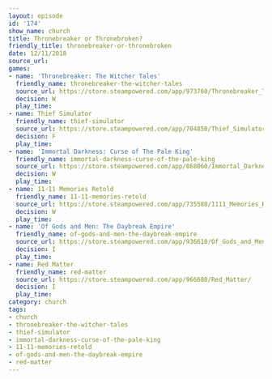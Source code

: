 ```yaml
---
layout: episode
id: '174'
show_name: church
title: Thronebreaker or Thronebroken?
friendly_title: thronebreaker-or-thronebroken
date: 12/11/2018
source_url: 
games:
- name: 'Thronebreaker: The Witcher Tales'
  friendly_name: thronebreaker-the-witcher-tales
  source_url: https://store.steampowered.com/app/973760/Thronebreaker_The_Witcher_Tales/
  decision: W
  play_time: 
- name: Thief Simulator
  friendly_name: thief-simulator
  source_url: https://store.steampowered.com/app/704850/Thief_Simulator/
  decision: F
  play_time: 
- name: 'Immortal Darkness: Curse of The Pale King'
  friendly_name: immortal-darkness-curse-of-the-pale-king
  source_url: https://store.steampowered.com/app/868060/Immortal_Darkness_Curse_of_The_Pale_King/
  decision: W
  play_time: 
- name: 11-11 Memories Retold
  friendly_name: 11-11-memories-retold
  source_url: https://store.steampowered.com/app/735580/1111_Memories_Retold/
  decision: W
  play_time: 
- name: 'Of Gods and Men: The Daybreak Empire'
  friendly_name: of-gods-and-men-the-daybreak-empire
  source_url: https://store.steampowered.com/app/936610/Of_Gods_and_Men_The_Daybreak_Empire/
  decision: I
  play_time: 
- name: Red Matter
  friendly_name: red-matter
  source_url: https://store.steampowered.com/app/966680/Red_Matter/
  decision: I
  play_time: 
category: church
tags:
- church
- thronebreaker-the-witcher-tales
- thief-simulator
- immortal-darkness-curse-of-the-pale-king
- 11-11-memories-retold
- of-gods-and-men-the-daybreak-empire
- red-matter
---
```

